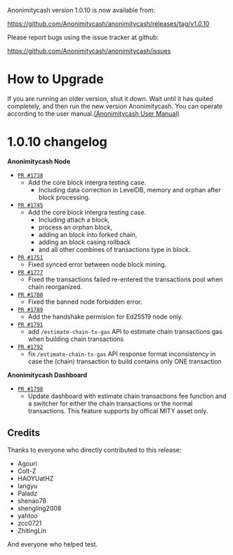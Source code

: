 Anonimitycash version 1.0.10 is now available from:

  https://github.com/Anonimitycash/anonimitycash/releases/tag/v1.0.10


Please report bugs using the issue tracker at github:

  https://github.com/Anonimitycash/anonimitycash/issues

How to Upgrade
===============

If you are running an older version, shut it down. Wait until it has quited completely, and then run the new version Anonimitycash.
You can operate according to the user manual.[(Anonimitycash User Manual)](https://anonimitycash.io/wp-content/themes/freddo/images/wallet/AnonimitycashUsermanualV1.0_en.pdf)


1.0.10 changelog
================
__Anonimitycash Node__

+ [`PR #1738`](https://github.com/Anonimitycash/anonimitycash/pull/1738)
    - Add the core block intergra testing case. 
        - Including data correction in LevelDB, memory and orphan after block processing.
+ [`PR #1745`](https://github.com/Anonimitycash/anonimitycash/pull/1745) 
    - Add the core block intergra testing case. 
        - Including attach a block, 
        - process an orphan block, 
        - adding an block into forked chain,
        - adding an block casing rollback
        - and all other combines of transactions type in block.
+ [`PR #1751`](https://github.com/Anonimitycash/anonimitycash/pull/1751)
    - Fixed synced error between node block mining. 
+ [`PR #1777`](https://github.com/Anonimitycash/anonimitycash/pull/1777)
    - Fixed the transactions failed re-entered the transactions pool when chain reorganized.
+ [`PR #1780`](https://github.com/Anonimitycash/anonimitycash/pull/1780) 
    - Fixed the banned node forbidden error.
+ [`PR #1789`](https://github.com/Anonimitycash/anonimitycash/pull/1789)
    - Add the handshake permision for Ed25519 node only.
+ [`PR #1791`](https://github.com/Anonimitycash/anonimitycash/pull/1791)
    - add `/estimate-chain-tx-gas` API to estimate chain transactions gas when building chain transactions 
+ [`PR #1792`](https://github.com/Anonimitycash/anonimitycash/pull/1792) 
    - fix `/estimate-chain-tx-gas` API response format inconsistency in case the (chain) transaction to build contains only ONE transaction

__Anonimitycash Dashboard__

+ [`PR #1798`](https://github.com/Anonimitycash/anonimitycash/pull/1798) 
    - Update dashboard with estimate chain transactions fee function and a switcher for either the chain transactions or the normal transactions. This feature supports by offical MITY asset only.

Credits
--------

Thanks to everyone who directly contributed to this release:

- Agouri
- Colt-Z
- HAOYUatHZ
- langyu
- Paladz
- shenao78
- shengling2008
- yahtoo
- zcc0721
- ZhitingLin

And everyone who helped test.
